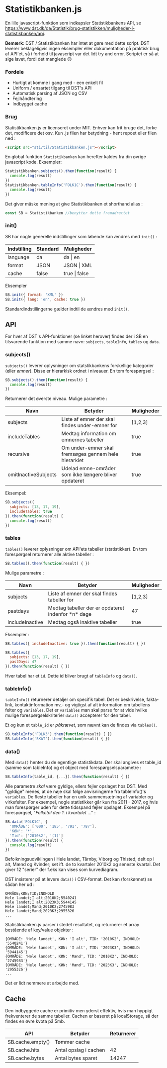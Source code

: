 # Statistikbanken.js

En lille javascript-funktion som indkapsler Statistikbankens API, se https://www.dst.dk/da/Statistik/brug-statistikken/muligheder-i-statistikbanken/api.

**Bemærk**: DST / Statistikbanken har intet at gøre med dette script. DST leverer beklageligvis ingen eksempler eller dokumentation på praktisk brug af API'et, så i forhold til javascript var det lidt try and error. Scriptet er så at sige lavet, fordi det manglede 🙃 

### Fordele

* Hurtigt at komme i gang med - een enkelt fil
* Uniform / ensartet tilgang til DST's API
* Automatisk parsing af JSON og CSV
* Fejlhåndtering 
* Indbygget cache

### Brug

Statistikbanken.js er licenseret under MIT. Enhver kan frit bruge det, forke det, modificere det osv. Kun .js filen har betydning - hent repoet eller filen ned :

```html
<script src="sti/til/Statistikbanken.js"></script>
```
En global funktion ```Statistikbanken``` kan herefter kaldes fra din øvrige javascript kode. Eksempler:

```javascript
Statistikbanken.subjects().then(function(result) {
  console.log(result)
})
Statistikbanken.tableInfo('FOLK1C').then(function(result) {
  console.log(result)
})
```
Det giver måske mening at give Statistikbanken et shorthand alias :

```javascript
const SB = Statistikbanken //benytter dette fremadrettet
```

### init()

SB har nogle generelle indstillinger som løbende kan ændres med ```init()``` : 

<table>
<thead>
<tr>
<th>Indstilling</th>
<th>Standard</th>
<th>Muligheder</th>
</tr>
</thead>
<tbody>
<tr>
<td>language</td>
<td>da</td>
<td>da | en</td>
<tr>
<td>format</td>
<td>JSON</td>
<td>JSON | XML</td>
<tr>
<td>cache</td>
<td>false</td>
<td>true | false</td>
</tr>
</tbody>
</table>

Eksempler 

```javascript
SB.init({ format: 'XML' })
SB.init({ lang: 'en', cache: true })
```
Standardindstillingerne gælder indtil de ændres med ```init()```.

## API

For hver af DST's API-funktioner (se linket herover) findes der i SB en tilsvarende funktion med samme navn: ```subjects```, ```tableInfo```, ```tables``` og ```data```. 

### subjects()

```subjects()``` leverer oplysninger om statstikbankens forskellige kategorier (eller *emner*). Disse er hierarkisk ordnet i niveauer. En tom forespørgsel :

```javascript
SB.subjects().then(function(result) {
  console.log(result)
})
```

Returnerer det øverste niveau. Mulige parametre :

<table>
<thead>
<tr>
<th>Navn</th>
<th>Betyder</th>
<th>Muligheder</th>
</tr>
</thead>
<tbody>
<tr>
<td>subjects</td>
<td>Liste af emner der skal findes under-emner for</td>
<td>[1,2,3]</td>
<tr>
<td>includeTables</td>
<td>Medtag information om emnernes tabeller</td>
<td>true</td>
<tr>
<td>recursive</td>
<td>Om under-emner skal fremsøges gennem hele hierarkiet</td>
<td>true</td>
</tr>
<tr>
<td>omitInactiveSubjects</td>
<td>Udelad emne-områder som ikke længere bliver opdateret</td>
<td>true</td>
</tr>
</tbody>
</table>

Eksempel:

```javascript
SB.subjects({
  subjects: [13, 17, 19],
  includeTables: true
}).then(function(result) {
  console.log(result)
})
```

### tables
```tables()``` leverer oplysninger om API'ets tabeller (statistikker). En tom forespørgsel returnerer alle aktive tabeller :

```javascript
SB.tables().then(function(result) { })
```
Mulige parametre :
<table>
<thead>
<tr>
<th>Navn</th>
<th>Betyder</th>
<th>Muligheder</th>
</tr>
</thead>
<tbody>
<tr>
<td>subjects</td>
<td>Liste af emner der skal findes tabeller for</td>
<td>[1,2,3]</td>
<tr>
<td>pastdays</td>
<td>Medtag tabeller der er opdateret indenfor *n* dage</td>
<td>47</td>
<tr>
<td>includeInactive</td>
<td>Medtag også inaktive tabeller</td>
<td>true</td>
</tr>
</tbody>
</table>

Eksempler : 

```javascript
SB.tables({ includeInactive: true }).then(function(result) { })

SB.tables({ 
  subjects: [13, 17, 19],
  pastDays: 47
}).then(function(result) { })
```
Hver tabel har et ```id```. Dette id bliver brugt af ```tableInfo``` og ```data()```.

### tableInfo()

```tableInfo()``` returnerer detaljer om specifik tabel. Det er beskrivelse, fakta-link, kontaktinformation mv,- og vigtigst af alt information om tabellens felter og ```variables```. Det er ```variables``` man skal parse for at vide hvilke mulige forespørgselskriterier ```data()``` accepterer for den tabel.

Et og kun et ```table_id``` er *påkrævet*, som nævnt kan de findes via ```tables()```. 

```javascript
SB.tableInfo('FOLK3').then(function(result) { })
SB.tableInfo('SKAT').then(function(result) { })
```

### data()

Med ```data()``` henter du de egentlige statistikdata. Der skal angives et table_id (samme som tableInfo) og et object med forespørgselsparametre :

```javascript
SB.tableInfo(table_id, {...}).then(function(result) { })
```

Alle parametre *skal* være gyldige, ellers fejler opslaget hos DST. Med "gyldige" menes, at de nøje skal følge anvisningerne fra tableInfo()'s ```variables```. De fleste tabeller har en unik sammensætning af variabler og virkefelter. For eksempel, nogle statistikker går kun fra 2011 - 2017, og hvis man forespørger uden for dette tidsspand fejler opslaget. Eksempel på forespørgsel, "*Folketal den 1. i kvartalet* ..." :

```javascript
SB.data('FOLK1C', {
  'OMRÅDE': ['000', '185', '791', '787'],
  'KØN': '*',
  'Tid': ['2010k2', '(1)']
}).then(function(result) {
  console.log(result)
})
```
Befolkningsudviklingen i Hele landet, Tårnby, Viborg og Thisted; delt op I alt, Mænd og Kvinder; set ift. de to kvartaler 2010k2 og seneste kvartal. Det giver 12 "serier" der f.eks kan vises som kurvediagram. 

DST insisterer på at levere ```data()``` i CSV-format. Det kan (forskønnet) se sådan her ud :

```
OMRÅDE;KØN;TID;INDHOLD
Hele landet;I alt;2010K2;5540241
Hele landet;I alt;2023K3;5944145
Hele landet;Mænd;2010K2;2745983
Hele landet;Mænd;2023K3;2955326
...
```
Statistikbanken.js parser i stedet resultatet, og returnerer et array bestående af key/value objekter :

```
{OMRÅDE: 'Hele landet', KØN: 'I alt', TID: '2010K2', INDHOLD: '5540241'}
{OMRÅDE: 'Hele landet', KØN: 'I alt', TID: '2023K3', INDHOLD: '5944145'}
{OMRÅDE: 'Hele landet', KØN: 'Mænd', TID: '2010K2', INDHOLD: '2745983'}
{OMRÅDE: 'Hele landet', KØN: 'Mænd', TID: '2023K3', INDHOLD: '2955326'}
...
```
Det er lidt nemmere at arbejde med. 

## Cache

Den indbyggede cache er primitiv men yderst effektiv, hvis man hyppigt frekventerer de samme tabeller. Cachen er baseret på localStorage, så der findes en øvre kvota på 5mb. 

<table>
<thead>
<tr>
<th>API</th>
<th>Betyder</th>
<th>Returnerer</th>
</tr>
</thead>
<tbody>
<tr>
<td>SB.cache.empty()</td>
<td>Tømmer cache</td>
<td></td>
<tr>
<td>SB.cache.hits</td>
<td>Antal opslag i cachen</td>
<td>42</td>
<tr>
<td>SB.cache.bytes</td>
<td>Antal bytes sparet</td>
<td>14247</td>
</tr>
</tbody>
</table>


